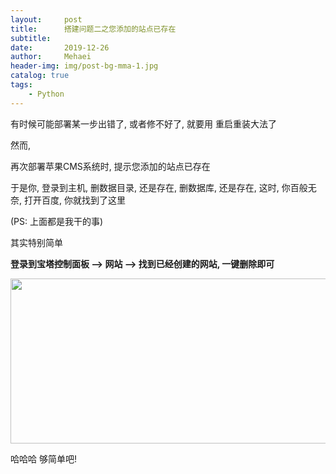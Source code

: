 ```yaml
---
layout:     post
title:      搭建问题二之您添加的站点已存在
subtitle:   
date:       2019-12-26
author:     Mehaei
header-img: img/post-bg-mma-1.jpg
catalog: true
tags:
    - Python
---
```

有时候可能部署某一步出错了, 或者修不好了, 就要用 重启重装大法了

然而,

再次部署苹果CMS系统时, 提示您添加的站点已存在

于是你, 登录到主机, 删数据目录, 还是存在, 删数据库, 还是存在, 这时, 你百般无奈, 打开百度, 你就找到了这里

(PS: 上面都是我干的事)

其实特别简单

**登录到宝塔控制面板 --> 网站 --> 找到已经创建的网站, 一键删除即可**

<img src="https://img2018.cnblogs.com/common/1432315/201912/1432315-20191226181833258-108464389.png" alt="" width="691" height="264" />

哈哈哈  够简单吧!
